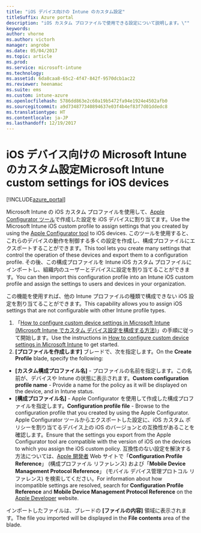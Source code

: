 ```yaml
---
title: "iOS デバイス向けの Intune のカスタム設定"
titleSuffix: Azure portal
description: "iOS カスタム プロファイルで使用できる設定について説明します。\""
keywords: 
author: vhorne
ms.author: victorh
manager: angrobe
ms.date: 05/04/2017
ms.topic: article
ms.prod: 
ms.service: microsoft-intune
ms.technology: 
ms.assetid: 6da8caa8-65c2-4f47-842f-9570dcb1ac22
ms.reviewer: heenamac
ms.suite: ems
ms.custom: intune-azure
ms.openlocfilehash: 5786dd863e2c60a19b5472fa94e1924e4502afb0
ms.sourcegitcommit: a9d734877340894637e03f4b4ef83f7d01ddedc8
ms.translationtype: HT
ms.contentlocale: ja-JP
ms.lasthandoff: 12/19/2017
---
```

# <a name="microsoft-intune-custom-settings-for-ios-devices"></a><span data-ttu-id="c510a-103">iOS デバイス向けの Microsoft Intune のカスタム設定</span><span class="sxs-lookup"><span data-stu-id="c510a-103">Microsoft Intune custom settings for iOS devices</span></span>

[!INCLUDE[azure_portal](./includes/azure_portal.md)]

<span data-ttu-id="c510a-104">Microsoft Intune の iOS カスタム プロファイルを使用して、[Apple Configurator ツール](https://itunes.apple.com/app/apple-configurator-2/id1037126344?mt=12)で作成した設定を iOS デバイスに割り当てます。</span><span class="sxs-lookup"><span data-stu-id="c510a-104">Use the Microsoft Intune iOS custom profile to assign settings that you created by using the [Apple Configurator tool](https://itunes.apple.com/app/apple-configurator-2/id1037126344?mt=12) to iOS devices.</span></span> <span data-ttu-id="c510a-105">このツールを使用すると、これらのデバイスの動作を制御する多くの設定を作成し、構成プロファイルにエクスポートすることができます。</span><span class="sxs-lookup"><span data-stu-id="c510a-105">This tool lets you create many settings that control the operation of these devices and export them to a configuration profile.</span></span> <span data-ttu-id="c510a-106">その後、この構成プロファイルを Intune iOS カスタム プロファイルにインポートし、組織内のユーザーとデバイスに設定を割り当てることができます。</span><span class="sxs-lookup"><span data-stu-id="c510a-106">You can then import this configuration profile into an Intune iOS custom profile and assign the settings to users and devices in your organization.</span></span>

<span data-ttu-id="c510a-107">この機能を使用すれば、他の Intune プロファイルの種類で構成できない iOS 設定を割り当てることができます。</span><span class="sxs-lookup"><span data-stu-id="c510a-107">This capability allows you to assign iOS settings that are not configurable with other Intune profile types.</span></span>


1. <span data-ttu-id="c510a-108">「[How to configure custom device settings in Microsoft Intune (Microsoft Intune でカスタム デバイス設定を構成する方法)](custom-settings-configure.md)」の手順に従って開始します。</span><span class="sxs-lookup"><span data-stu-id="c510a-108">Use the instructions in [How to configure custom device settings in Microsoft Intune](custom-settings-configure.md) to get started.</span></span>
2. <span data-ttu-id="c510a-109">**[プロファイルを作成します]** ブレードで、次を指定します。</span><span class="sxs-lookup"><span data-stu-id="c510a-109">On the **Create Profile** blade, specify the following:</span></span>

- <span data-ttu-id="c510a-110">**[カスタム構成プロファイル名]** - プロファイルの名前を指定します。この名前が、デバイスや Intune の状態に表示されます。</span><span class="sxs-lookup"><span data-stu-id="c510a-110">**Custom configuration profile name** - Provide a name for the policy as it will be displayed on the device, and in Intune status.</span></span>
- <span data-ttu-id="c510a-111">**[構成プロファイル名]** - Apple Configurator を使用して作成した構成プロファイルを指定します。</span><span class="sxs-lookup"><span data-stu-id="c510a-111">**Configuration profile file** - Browse to the configuration profile that you created by using the Apple Configurator.</span></span>
<span data-ttu-id="c510a-112">Apple Configurator ツールからエクスポートした設定に、iOS カスタム ポリシーを割り当てるデバイス上の iOS のバージョンとの互換性があることを確認します。</span><span class="sxs-lookup"><span data-stu-id="c510a-112">Ensure that the settings you export from the Apple Configurator tool are compatible with the version of iOS on the devices to which you assign the iOS custom policy.</span></span> <span data-ttu-id="c510a-113">互換性のない設定を解決する方法については、[Apple 開発者](https://developer.apple.com/) Web サイトで「**Configuration Profile Reference**」 (構成プロファイル リファレンス) および「**Mobile Device Management Protocol Reference**」 (モバイル デバイス管理プロトコル リファレンス) を検索してください。</span><span class="sxs-lookup"><span data-stu-id="c510a-113">For information about how incompatible settings are resolved, search for **Configuration Profile Reference** and **Mobile Device Management Protocol Reference** on the [Apple Developer](https://developer.apple.com/) website.</span></span>

<span data-ttu-id="c510a-114">インポートしたファイルは、ブレードの **[ファイルの内容]** 領域に表示されます。</span><span class="sxs-lookup"><span data-stu-id="c510a-114">The file you imported will be displayed in the **File contents** area of the blade.</span></span>
